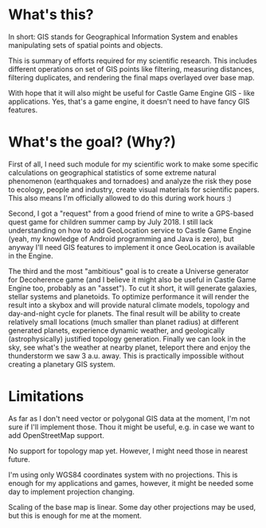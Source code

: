 # What's this?

In short: GIS stands for Geographical Information System and enables manipulating sets of spatial points and objects.

This is summary of efforts required for my scientific research. This includes different operations on set of GIS points like filtering, measuring distances, filtering duplicates, and rendering the final maps overlayed over base map.

With hope that it will also might be useful for Castle Game Engine GIS - like applications. Yes, that's a game engine, it doesn't need to have fancy GIS features.

# What's the goal? (Why?)

First of all, I need such module for my scientific work to make some specific calculations on geographical statistics of some extreme natural phenomenon (earthquakes and tornadoes) and analyze the risk they pose to ecology, people and industry, create visual materials for scientific papers. This also means I'm officially allowed to do this during work hours :)

Second, I got a "request" from a good friend of mine to write a GPS-based quest game for children summer camp by July 2018. I still lack understanding on how to add GeoLocation service to Castle Game Engine (yeah, my knowledge of Android programming and Java is zero), but anyway I'll need GIS features to implement it once GeoLocation is available in the Engine.

The third and the most "ambitious" goal is to create a Universe generator for Decoherence game (and I believe it might also be useful in Castle Game Engine too, probably as an "asset"). To cut it short, it will generate galaxies, stellar systems and planetoids. To optimize performance it will render the result into a skybox and will provide natural climate models, topology and day-and-night cycle for planets. The final result will be ability to create relatively small locations (much smaller than planet radius) at different generated planets, experience dynamic weather, and geologically (astrophysically) justified topology generation. Finally we can look in the sky, see what's the weather at nearby planet, teleport there and enjoy the thunderstorm we saw 3 a.u. away. This is practically impossible without creating a planetary GIS system.

# Limitations

As far as I don't need vector or polygonal GIS data at the moment, I'm not sure if I'll implement those. Thou it might be useful, e.g. in case we want to add OpenStreetMap support.

No support for topology map yet. However, I might need those in nearest future.

I'm using only WGS84 coordinates system with no projections. This is enough for my applications and games, however, it might be needed some day to implement projection changing.

Scaling of the base map is linear. Some day other projections may be used, but this is enough for me at the moment.
